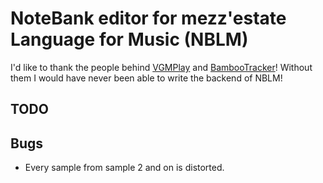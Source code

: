 # NoteBank editor for mezz'estate Language for Music (NBLM)

I'd like to thank the people behind 
[VGMPlay](https://github.com/vgmrips/vgmplay) and 
[BambooTracker](https://github.com/rerrahkr/BambooTracker)! 
Without them I would have never been able to write the backend of NBLM!

## TODO

## Bugs
* Every sample from sample 2 and on is distorted.
